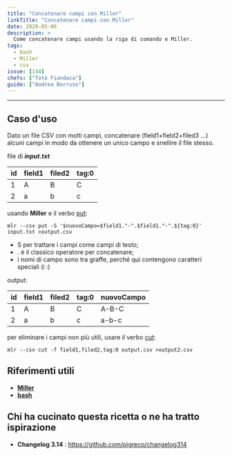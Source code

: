 ```yaml
---
title: "Concatenare campi con Miller"
linkTitle: "Concatenare campi con Miller"
date: 2020-05-06
description: >
  Come concatenare campi usando la riga di comando e Miller.
tags:
  - bash
  - Miller
  - csv
issue: [144]
chefs: ["Totò Fiandaca"]
guide: ["Andrea Borruso"]
---
```


---

## Caso d'uso

Dato un file CSV con molti campi, concatenare (field1+field2+filed3 ...) alcuni campi in modo da ottenere un unico campo e snellire il file stesso.

file di _**input.txt**_

| id  | field1 | filed2 | tag:0 |
| --- | ------ | ------ | ----- |
| 1   | A      | B      | C     |
| 2   | a      | b      | c     |

usando **Miller** e il verbo [put](http://johnkerl.org/miller/doc/reference-verbs.html#put):

```
mlr --csv put -S '$nuovoCampo=$field1."-".$field1."-".${tag:0}' input.txt >output.csv
```

- S per trattare i campi come campi di testo;
- . è il classico operatore per concatenare;
- i nomi di campo sono tra graffe, perché qui contengono caratteri speciali (i :)

output:

| id  | field1 | filed2 | tag:0 | nuovoCampo |
| --- | ------ | ------ | ----- | ---------- |
| 1   | A      | B      | C     | A-B-C      |
| 2   | a      | b      | c     | a-b-c      |

per eliminare i campi non più utili, usare il verbo [cut](http://johnkerl.org/miller/doc/reference-verbs.html#cut):

```
mlr --csv cut -f field1,filed2,tag:0 output.csv >output2.csv
```

## Riferimenti utili

- [**Miller**](https://miller.readthedocs.io/)
- [**bash**](https://it.wikipedia.org/wiki/Bash)

## Chi ha cucinato questa ricetta o ne ha tratto ispirazione

- **Changelog 3.14** : <https://github.com/pigreco/changelog314>
